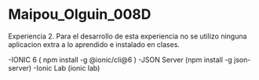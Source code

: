 # Maipou_Olguin_008D
 Experiencia 2.
Para el desarrollo de esta experiencia no se utilizo ninguna aplicacion extra a lo aprendido e instalado en clases.

-IONIC 6 ( npm install -g @ionic/cli@6 )
-JSON Server (npm install -g json-server)
-Ionic Lab (ionic lab)
